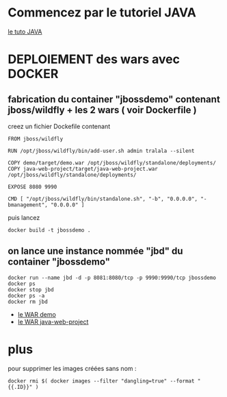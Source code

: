 # Commencez par le tutoriel JAVA
[le tuto JAVA](https://github.com/soniksub/tutos/blob/main/java/README.md)

# DEPLOIEMENT des wars avec DOCKER

## fabrication du container "jbossdemo" contenant jboss/wildfly + les 2 wars ( voir Dockerfile )

creez un fichier Dockefile contenant
```
FROM jboss/wildfly

RUN /opt/jboss/wildfly/bin/add-user.sh admin tralala --silent 

COPY demo/target/demo.war /opt/jboss/wildfly/standalone/deployments/
COPY java-web-project/target/java-web-project.war /opt/jboss/wildfly/standalone/deployments/

EXPOSE 8080 9990

CMD [ "/opt/jboss/wildfly/bin/standalone.sh", "-b", "0.0.0.0", "-bmanagement", "0.0.0.0" ]

```

puis lancez 
```
docker build -t jbossdemo .

```

## on lance une instance nommée "jbd" du container "jbossdemo"
```
docker run --name jbd -d -p 8081:8080/tcp -p 9990:9990/tcp jbossdemo
docker ps
docker stop jbd
docker ps -a
docker rm jbd
```

* [le WAR demo](http://localhost:8081/demo/) 
* [le WAR java-web-project](http://localhost:8081/java-web-project/)

# plus
pour supprimer les images créées sans nom : 
```
docker rmi $( docker images --filter "dangling=true" --format "{{.ID}}" )
```

